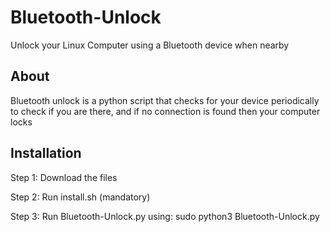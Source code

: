 # Bluetooth-Unlock
Unlock your Linux Computer using a Bluetooth device when nearby

About
-----
Bluetooth unlock is a python script that checks for your device periodically to check if you are there,
and if no connection is found then your computer locks

Installation
------------
Step 1: Download the files

Step 2: Run install.sh (mandatory)

Step 3: Run Bluetooth-Unlock.py using: sudo python3 Bluetooth-Unlock.py
